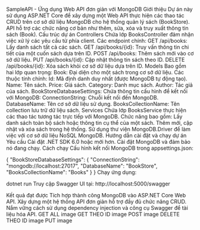 SampleAPI - Ứng dụng Web API đơn giản với MongoDB
Giới thiệu
Dự án này sử dụng ASP.NET Core để xây dựng một Web API thực hiện các thao tác CRUD trên cơ sở dữ liệu MongoDB cho hệ thống quản lý sách (BookStore).
API hỗ trợ các chức năng cơ bản như thêm, sửa, xóa và truy xuất thông tin sách (Book).
Cấu trúc dự án
Controllers
Chứa lớp BooksController đảm nhận việc xử lý các yêu cầu từ phía client.
Các endpoint chính:
GET /api/books: Lấy danh sách tất cả các sách.
GET /api/books/{id}: Truy vấn thông tin chi tiết của một cuốn sách dựa trên ID.
POST /api/books: Thêm sách mới vào cơ sở dữ liệu.
PUT /api/books/{id}: Cập nhật thông tin sách theo ID.
DELETE /api/books/{id}: Xóa sách khỏi cơ sở dữ liệu dựa trên ID.
Models
Bao gồm hai lớp quan trọng:
Book:
Đại diện cho một sách trong cơ sở dữ liệu.
Các thuộc tính chính:
Id: Mã định danh duy nhất (được MongoDB tự động tạo).
Name: Tên sách.
Price: Giá sách.
Category: Danh mục sách.
Author: Tác giả của sách.
BookStoreDatabaseSettings:
Chứa thông tin cấu hình để kết nối với MongoDB:
ConnectionString: Chuỗi kết nối đến MongoDB.
DatabaseName: Tên cơ sở dữ liệu sử dụng.
BooksCollectionName: Tên collection lưu trữ dữ liệu sách.
Services
Chứa lớp BooksService thực hiện các thao tác tương tác trực tiếp với MongoDB.
Chức năng bao gồm:
Lấy danh sách toàn bộ sách hoặc thông tin cụ thể của một sách.
Thêm mới, cập nhật và xóa sách trong hệ thống.
Sử dụng thư viện MongoDB.Driver để làm việc với cơ sở dữ liệu NoSQL MongoDB.
Hướng dẫn cài đặt và chạy dự án
Yêu cầu
Cài đặt .NET SDK 6.0 hoặc mới hơn.
Cài đặt MongoDB và đảm bảo nó đang chạy.
Cách chạy
Cấu hình kết nối MongoDB trong appsettings.json:

{
  "BookStoreDatabaseSettings": {
    "ConnectionString": "mongodb://localhost:27017",
    "DatabaseName": "BookStore",
    "BooksCollectionName": "Books"
  }
}
Chạy ứng dụng:

dotnet run
Truy cập Swagger UI tại: http://localhost:5000/swagger

Kết quả đạt được
Tích hợp thành công MongoDB vào ASP.NET Core Web API.
Xây dựng một hệ thống API đơn giản hỗ trợ đầy đủ chức năng CRUD.
Nắm vững cách sử dụng dependency injection và công cụ Swagger để tài liệu hóa API. GET ALL image GET THEO ID image POST image DELETE THEO ID image PUT image
